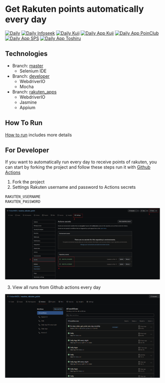 # Get Rakuten points automatically every day
[![Daily](https://github.com/FinbertMDS/receive_rakuten_point/workflows/Daily/badge.svg)](https://github.com/FinbertMDS/receive_rakuten_point/actions/workflows/daily.yml)
[![Daily Infoseek](https://github.com/FinbertMDS/receive_rakuten_point/workflows/Daily%20Infoseek/badge.svg)](https://github.com/FinbertMDS/receive_rakuten_point/actions/workflows/daily_infoseek.yml)
[![Daily Kuji](https://github.com/FinbertMDS/receive_rakuten_point/workflows/Daily%20Kuji/badge.svg)](https://github.com/FinbertMDS/receive_rakuten_point/actions/workflows/daily_kuji.yml)
[![Daily App Kuji](https://github.com/FinbertMDS/receive_rakuten_point/workflows/Daily%20App%20Kuji/badge.svg)](https://github.com/FinbertMDS/receive_rakuten_point/actions/workflows/daily_rakuten_kuji.yml)
[![Daily App PoinClub](https://github.com/FinbertMDS/receive_rakuten_point/workflows/Daily%20App%20PoinClub/badge.svg)](https://github.com/FinbertMDS/receive_rakuten_point/actions/workflows/daily_rakuten_pointclub.yml)
[![Daily App SPS](https://github.com/FinbertMDS/receive_rakuten_point/workflows/Daily%20App%20SPS/badge.svg)](https://github.com/FinbertMDS/receive_rakuten_point/actions/workflows/daily_rakuten_sps.yml)
[![Daily App Toshiru](https://github.com/FinbertMDS/receive_rakuten_point/workflows/Daily%20App%20Toshiru/badge.svg)](https://github.com/FinbertMDS/receive_rakuten_point/actions/workflows/daily_rakuten_toshiru.yml)
## Technologies
- Branch: [master](https://github.com/FinbertMDS/receive_rakuten_point/tree/master)
  - Selenium IDE
- Branch: [developer](https://github.com/FinbertMDS/receive_rakuten_point/tree/developer)
  - WebdriverIO
  - Mocha
- Branch: [rakuten_apps](https://github.com/FinbertMDS/receive_rakuten_point/tree/rakuten_apps)
  - WebdriverIO
  - Jasmine
  - Appium


## How To Run
[How to run](HOW-TO-RUN.md) includes more details

## For Developer
If you want to automatically run every day to receive points of rakuten, you can start by forking the project and follow these steps run it with [Github Actions](https://github.com/features/actions)

1. Fork the project
2. Settings Rakuten username and password to Actions secrets

  ```
  RAKUTEN_USERNAME
  RAKUTEN_PASSWORD
  ```

  ![Github actions guide](./images/github_actions_guide.png)

3. View all runs from Github actions every day

  ![Github actions guide](./images/github_actions_run.png)
